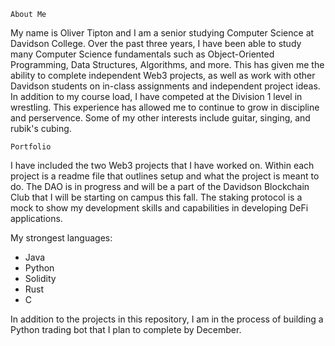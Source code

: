 `About Me`

My name is Oliver Tipton and I am a senior studying Computer Science at Davidson College.  Over the past three years, I have been able to study many Computer Science fundamentals such as Object-Oriented Programming, Data Structures, Algorithms, and more.  This has given me the ability to complete independent Web3 projects, as well as work with other Davidson students on in-class assignments and independent project ideas.  In addition to my course load, I have competed at the Division 1 level in wrestling.  This experience has allowed me to continue to grow in discipline and perservence.  Some of my other interests include guitar, singing, and rubik's cubing.


`Portfolio`

I have included the two Web3 projects that I have worked on.  Within each project is a readme file that outlines setup and what the project is meant to do.  The DAO is in progress and will be a part of the Davidson Blockchain Club that I will be starting on campus this fall.  The staking protocol is a mock to show my development skills and capabilities in developing DeFi applications.

My strongest languages:
- Java
- Python
- Solidity
- Rust
- C

In addition to the projects in this repository, I am in the process of building a Python trading bot that I plan to complete by December.  


